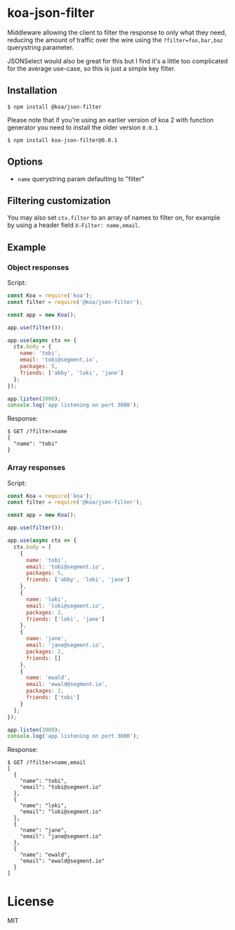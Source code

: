 # koa-json-filter

Middleware allowing the client to filter the response to only what they need,
reducing the amount of traffic over the wire using the `?filter=foo,bar,baz` querystring parameter.

JSONSelect would also be great for this but I find it's a little too complicated for the average use-case,
so this is just a simple key filter.

## Installation

```
$ npm install @koa/json-filter
```

Please note that if you're using an earlier version of koa 2 with function generator you need to install the older version `0.0.1`

```
$ npm install koa-json-filter@0.0.1
```

## Options

* `name` querystring param defaulting to "filter"

## Filtering customization

You may also set `ctx.filter` to an array of names to filter on,
for example by using a header field `X-Filter: name,email`.

## Example

### Object responses

Script:

```js
const Koa = require('koa');
const filter = require('@koa/json-filter');

const app = new Koa();

app.use(filter());

app.use(async ctx => {
  ctx.body = {
    name: 'tobi',
    email: 'tobi@segment.io',
    packages: 5,
    friends: ['abby', 'loki', 'jane']
  };
});

app.listen(3000);
console.log('app listening on port 3000');
```

Response:

```
$ GET /?filter=name
{
  "name": "tobi"
}
```

### Array responses

Script:

```js
const Koa = require('koa');
const filter = require('@koa/json-filter');

const app = new Koa();

app.use(filter());

app.use(async ctx => {
  ctx.body = [
    {
      name: 'tobi',
      email: 'tobi@segment.io',
      packages: 5,
      friends: ['abby', 'loki', 'jane']
    },
    {
      name: 'loki',
      email: 'loki@segment.io',
      packages: 2,
      friends: ['loki', 'jane']
    },
    {
      name: 'jane',
      email: 'jane@segment.io',
      packages: 2,
      friends: []
    },
    {
      name: 'ewald',
      email: 'ewald@segment.io',
      packages: 2,
      friends: ['tobi']
    }
  ];
});

app.listen(3000);
console.log('app listening on port 3000');
```

Response:

```
$ GET /?filter=name,email
[
  {
    "name": "tobi",
    "email": "tobi@segment.io"
  },
  {
    "name": "loki",
    "email": "loki@segment.io"
  },
  {
    "name": "jane",
    "email": "jane@segment.io"
  },
  {
    "name": "ewald",
    "email": "ewald@segment.io"
  }
]
```

# License

MIT
